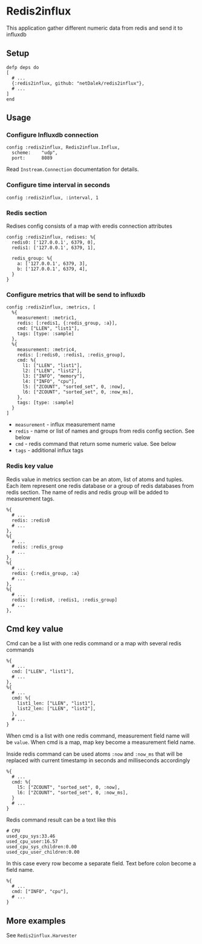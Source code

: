 # Redis2influx

This application gather different numeric data from redis and send it to influxdb

## Setup

```
defp deps do
[
  # ...
  {:redis2influx, github: "netDalek/redis2influx"},
  # ...
]
end
```

## Usage

### Configure Influxdb connection

```
config :redis2influx, Redis2influx.Influx,
  scheme:    "udp",
  port:      8089
```
Read `Instream.Connection` documentation for details.
### Configure time interval in seconds  

```
config :redis2influx, :interval, 1
```

### Redis section
Redises config consists of a map with eredis connection attributes

```
config :redis2influx, redises: %{
  redis0: ['127.0.0.1', 6379, 0],
  redis1: ['127.0.0.1', 6379, 1],

  redis_group: %{
    a: ['127.0.0.1', 6379, 3],
    b: ['127.0.0.1', 6379, 4],
  }
}
```

### Configure metrics that will be send to influxdb

```
config :redis2influx, :metrics, [
  %{
    measurement: :metric1,
    redis: [:redis1, {:redis_group, :a}],
    cmd: ["LLEN", "list1"],
    tags: [type: :sample]
  },
  %{
    measurement: :metric4,
    redis: [:redis0, :redis1, :redis_group],
    cmd: %{
      l1: ["LLEN", "list1"],
      l2: ["LLEN", "list2"],
      l3: ["INFO", "memory"],
      l4: ["INFO", "cpu"],
      l5: ["ZCOUNT", "sorted_set", 0, :now],
      l6: ["ZCOUNT", "sorted_set", 0, :now_ms],
    },
    tags: [type: :sample]
  }
]
```

* `measurement` - influx measurement name 
* `redis` - name or list of names and groups from redis config section. See below
* `cmd` - redis command that return some numeric value. See below
* `tags` - additional influx tags

### Redis key value

Redis value in metrics section can be an atom, list of atoms and tuples.
Each item represent one redis database or a group of redis databases from redis section.
The name of redis and redis group will be added to measurement tags.

```
%{
  # ...
  redis: :redis0
  # ...
},
%{
  # ...
  redis: :redis_group
  # ...
},
%{
  # ...
  redis: {:redis_group, :a}
  # ...
},
%{
  # ...
  redis: [:redis0, :redis1, :redis_group]
  # ...
},
```

## Cmd key value

Cmd can be a list with one redis command or a map with several redis commands
```
%{
  # ...
  cmd: ["LLEN", "list1"],
  # ...
},
%{
  # ...
  cmd: %{
    list1_len: ["LLEN", "list1"],
    list2_len: ["LLEN", "list2"],
  },
  # ...
}
```

When cmd is a list with one redis command, measurement field name will be `value`.
When cmd is a map, map key become a measurement field name.

Inside redis command can be used atoms `:now` and `:now_ms`
that will be replaced with current timestamp in seconds and milliseconds accordingly

```
%{
  # ...
  cmd: %{
    l5: ["ZCOUNT", "sorted_set", 0, :now],
    l6: ["ZCOUNT", "sorted_set", 0, :now_ms],
  }
  # ...
}
```

Redis command result can be a text like this

```
# CPU
used_cpu_sys:33.46
used_cpu_user:16.57
used_cpu_sys_children:0.00
used_cpu_user_children:0.00
```

In this case every row become a separate field. Text before colon become a field name.

```
%{
  # ...
  cmd: ["INFO", "cpu"],
  # ...
}
```

## More examples

See `Redis2influx.Harvester`
